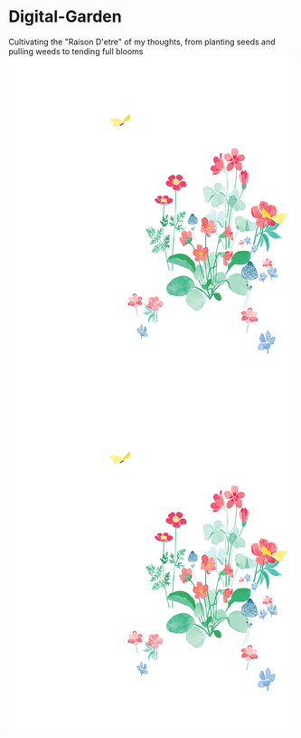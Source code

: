 # Digital-Garden
Cultivating the "Raison D'etre" of my thoughts, from planting seeds and pulling weeds to tending full blooms 
<img align="right" alt="PNG" src="https://github.com/arishma108/arb/blob/main/images/originalgarden.gif?raw=true" width="600" height="596" />
<img align="left" alt="PNG" src="https://github.com/arishma108/arb/blob/main/images/originalgarden.gif?raw=true" width="600" height="596" />
